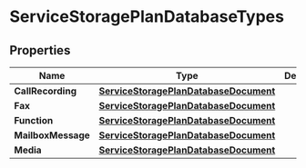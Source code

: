 

# ServiceStoragePlanDatabaseTypes


## Properties

| Name | Type | Description | Notes |
|------------ | ------------- | ------------- | -------------|
|**CallRecording** | [**ServiceStoragePlanDatabaseDocument**](ServiceStoragePlanDatabaseDocument.md) |  |  [optional] |
|**Fax** | [**ServiceStoragePlanDatabaseDocument**](ServiceStoragePlanDatabaseDocument.md) |  |  [optional] |
|**Function** | [**ServiceStoragePlanDatabaseDocument**](ServiceStoragePlanDatabaseDocument.md) |  |  [optional] |
|**MailboxMessage** | [**ServiceStoragePlanDatabaseDocument**](ServiceStoragePlanDatabaseDocument.md) |  |  [optional] |
|**Media** | [**ServiceStoragePlanDatabaseDocument**](ServiceStoragePlanDatabaseDocument.md) |  |  [optional] |



